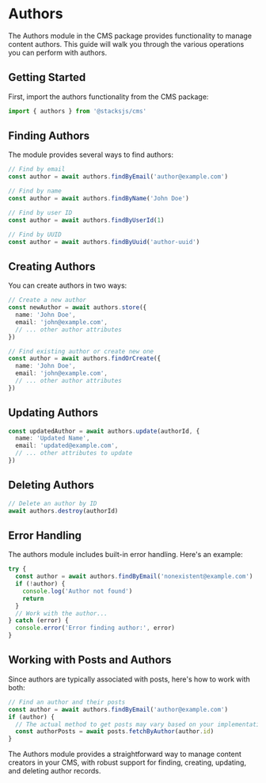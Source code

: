 # Authors

The Authors module in the CMS package provides functionality to manage content authors. This guide will walk you through the various operations you can perform with authors.

## Getting Started

First, import the authors functionality from the CMS package:

```ts
import { authors } from '@stacksjs/cms'
```

## Finding Authors

The module provides several ways to find authors:

```ts
// Find by email
const author = await authors.findByEmail('author@example.com')

// Find by name
const author = await authors.findByName('John Doe')

// Find by user ID
const author = await authors.findByUserId(1)

// Find by UUID
const author = await authors.findByUuid('author-uuid')
```

## Creating Authors

You can create authors in two ways:

```ts
// Create a new author
const newAuthor = await authors.store({
  name: 'John Doe',
  email: 'john@example.com',
  // ... other author attributes
})

// Find existing author or create new one
const author = await authors.findOrCreate({
  name: 'John Doe',
  email: 'john@example.com',
  // ... other author attributes
})
```

## Updating Authors

```ts
const updatedAuthor = await authors.update(authorId, {
  name: 'Updated Name',
  email: 'updated@example.com',
  // ... other attributes to update
})
```

## Deleting Authors

```ts
// Delete an author by ID
await authors.destroy(authorId)
```

## Error Handling

The authors module includes built-in error handling. Here's an example:

```ts
try {
  const author = await authors.findByEmail('nonexistent@example.com')
  if (!author) {
    console.log('Author not found')
    return
  }
  // Work with the author...
} catch (error) {
  console.error('Error finding author:', error)
}
```

## Working with Posts and Authors

Since authors are typically associated with posts, here's how to work with both:

```ts
// Find an author and their posts
const author = await authors.findByEmail('author@example.com')
if (author) {
  // The actual method to get posts may vary based on your implementation
  const authorPosts = await posts.fetchByAuthor(author.id)
}
```

The Authors module provides a straightforward way to manage content creators in your CMS, with robust support for finding, creating, updating, and deleting author records.
